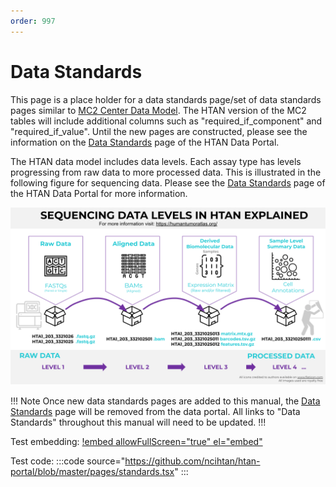 ```yaml
---
order: 997
---
```


# Data Standards

This page is a place holder for a data standards page/set of data standards pages similar to [MC2 Center Data Model](https://mc2-center.github.io/data-models/).  The HTAN version of the MC2 tables will include additional columns such as "required_if_component" and "required_if_value".  Until the new pages are constructed, please see the information on the [Data Standards](https://humantumoratlas.org/standards) page of the HTAN Data Portal.

The HTAN data model includes data levels. Each assay type has levels progressing from raw data to more processed data.  This is illustrated in the following figure for sequencing data.  Please see the [Data Standards](https://humantumoratlas.org/standards) page of the HTAN Data Portal for more information.

![HTAN Sequencing Data levels](../img/sequencing_data_levels.svg)

!!! Note
Once new data standards pages are added to this manual, the [Data Standards](https://humantumoratlas.org/standards) page will be removed from the data portal.  All links to "Data Standards" throughout this manual will need to be updated.
!!!

Test embedding:
[!embed allowFullScreen="true" el="embed"](https://humantumoratlas.org/standards)

Test code:
:::code source="<https://github.com/ncihtan/htan-portal/blob/master/pages/standards.tsx>" :::